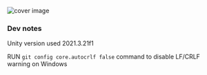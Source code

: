 ![cover image](./img/cover.jpg?raw=true)


### Dev notes
Unity version used 2021.3.21f1

RUN `git config core.autocrlf false` command to disable LF/CRLF warning on Windows
